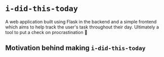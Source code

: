 # `i-did-this-today`
A web application built using Flask in the backend and a simple frontend which aims to help track the user's task throughout their day.
Ultimately a tool to put a check on procrastination 👀

## Motivation behind making `i-did-this-today`
